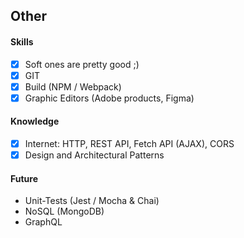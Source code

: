 ## Other

#### Skills
- [X] Soft ones are pretty good ;)
- [X] GIT
- [X] Build (NPM / Webpack)
- [X] Graphic Editors (Adobe products, Figma)

#### Knowledge 
- [X] Internet: HTTP, REST API, Fetch API (AJAX), CORS
- [X] Design and Architectural Patterns

#### Future
- Unit-Tests (Jest / Mocha & Chai)    
- NoSQL (MongoDB)
- GraphQL
